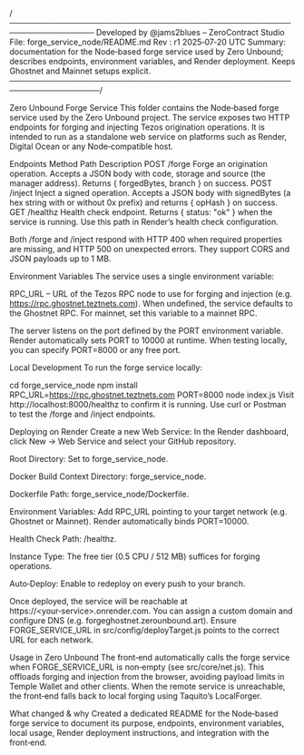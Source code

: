 /─────────────────────────────────────────────────────────────────
Developed by @jams2blues – ZeroContract Studio
File: forge_service_node/README.md
Rev : r1 2025‑07‑20 UTC
Summary: documentation for the Node‑based forge service used by
Zero Unbound; describes endpoints, environment variables, and
Render deployment. Keeps Ghostnet and Mainnet setups explicit.
──────────────────────────────────────────────────────────────────/

Zero Unbound Forge Service
This folder contains the Node‑based forge service used by the
Zero Unbound project. The service exposes two HTTP endpoints for
forging and injecting Tezos origination operations. It is intended
to run as a standalone web service on platforms such as Render,
Digital Ocean or any Node‑compatible host.

Endpoints
Method	Path	Description
POST	/forge	Forge an origination operation. Accepts a JSON body with code, storage and source (the manager address). Returns { forgedBytes, branch } on success.
POST	/inject	Inject a signed operation. Accepts a JSON body with signedBytes (a hex string with or without 0x prefix) and returns { opHash } on success.
GET	/healthz	Health check endpoint. Returns { status: "ok" } when the service is running. Use this path in Render’s health check configuration.

Both /forge and /inject respond with HTTP 400 when required
properties are missing, and HTTP 500 on unexpected errors. They
support CORS and JSON payloads up to 1 MB.

Environment Variables
The service uses a single environment variable:

RPC_URL – URL of the Tezos RPC node to use for forging and
injection (e.g. https://rpc.ghostnet.teztnets.com). When
undefined, the service defaults to the Ghostnet RPC. For mainnet,
set this variable to a mainnet RPC.

The server listens on the port defined by the PORT environment
variable. Render automatically sets PORT to 10000 at runtime.
When testing locally, you can specify PORT=8000 or any free port.

Local Development
To run the forge service locally:

cd forge_service_node
npm install
RPC_URL=https://rpc.ghostnet.teztnets.com PORT=8000 node index.js
Visit http://localhost:8000/healthz to confirm it is running. Use
curl or Postman to test the /forge and /inject endpoints.

Deploying on Render
Create a new Web Service: In the Render dashboard, click New → Web Service and select your GitHub repository.

Root Directory: Set to forge_service_node.

Docker Build Context Directory: forge_service_node.

Dockerfile Path: forge_service_node/Dockerfile.

Environment Variables: Add RPC_URL pointing to your target network (e.g. Ghostnet or Mainnet). Render automatically binds PORT=10000.

Health Check Path: /healthz.

Instance Type: The free tier (0.5 CPU / 512 MB) suffices for forging operations.

Auto‑Deploy: Enable to redeploy on every push to your branch.

Once deployed, the service will be reachable at
https://<your‑service>.onrender.com. You can assign a custom domain
and configure DNS (e.g. forgeghostnet.zerounbound.art). Ensure
FORGE_SERVICE_URL in src/config/deployTarget.js points to the
correct URL for each network.

Usage in Zero Unbound
The front‑end automatically calls the forge service when
FORGE_SERVICE_URL is non‑empty (see src/core/net.js). This offloads
forging and injection from the browser, avoiding payload limits in
Temple Wallet and other clients. When the remote service is
unreachable, the front‑end falls back to local forging using
Taquito’s LocalForger.

What changed & why
Created a dedicated README for the Node‑based forge service to
document its purpose, endpoints, environment variables, local usage,
Render deployment instructions, and integration with the front‑end.